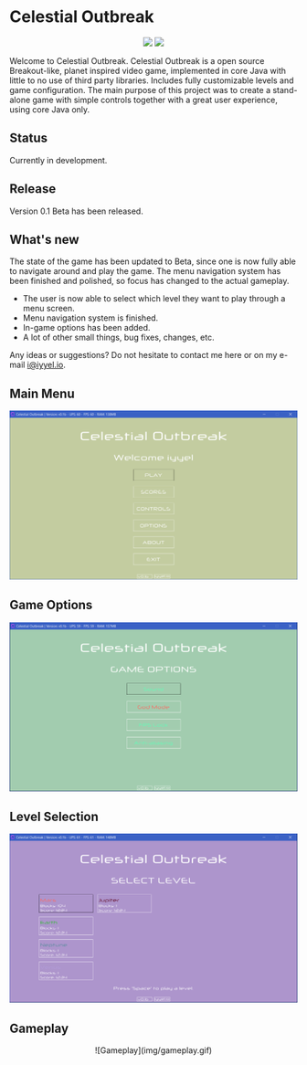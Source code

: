 # Celestial Outbreak
<p align="center">
<a href="https://travis-ci.org/iyyel/celestialoutbreak"><img src="https://travis-ci.org/iyyel/celestialoutbreak.svg?branch=master"></a>
<a href="./LICENSE.md"><img src="https://img.shields.io/badge/license-MIT-blue.svg"></a>
</p>
Welcome to Celestial Outbreak. Celestial Outbreak is a open source Breakout-like, planet inspired video game, implemented in core Java with little to no use of third party libraries. Includes fully customizable levels and game configuration. The main purpose of this project was to create a stand-alone game with simple controls together with a great user experience, using core Java only.

## Status
Currently in development.

## Release
Version 0.1 Beta has been released.

## What's new
The state of the game has been updated to Beta, since one is now fully able to navigate around and play the game. The menu navigation system has been finished and polished, so focus has changed to the actual gameplay.

* The user is now able to select which level they want to play through a menu screen.
* Menu navigation system is finished.
* In-game options has been added.
* A lot of other small things, bug fixes, changes, etc.

Any ideas or suggestions? Do not hesitate to contact me here or on my e-mail i@iyyel.io.

## Main Menu
![Main Menu](img/welcome_screen.png)

## Game Options
![GameOptions](img/game_options.png)

## Level Selection
![LevelSelect](img/select_level.png)

## Gameplay
<p align="center">
![Gameplay](img/gameplay.gif)
</p>

